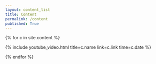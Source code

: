 ```yaml
---
layout: content_list
title: Content
permalink: /content
published: True
---
```


{% for c in site.content %}

  {% include youtube_video.html title=c.name link=c.link time=c.date %}

{% endfor %}  

